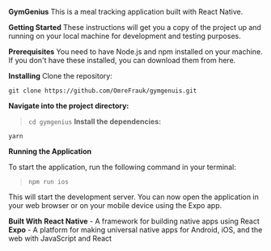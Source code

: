 **GymGenius**
This is a meal tracking application built with React Native.

**Getting Started**
These instructions will get you a copy of the project up and running on your local machine for development and testing purposes.

**Prerequisites**
You need to have Node.js and npm installed on your machine. If you don't have these installed, you can download them from here.

**Installing**
Clone the repository:

`git clone https://github.com/OmreFrauk/gymgenuis.git`

**Navigate into the project directory:**

>`cd gymgenius`
**Install the dependencies:**

`yarn`

**Running the Application**

To start the application, run the following command in your terminal:

>`npm run ios`

This will start the development server. You can now open the application in your web browser or on your mobile device using the Expo app.

**Built With**
**React Native** - A framework for building native apps using React
**Expo** - A platform for making universal native apps for Android, iOS, and the web with JavaScript and React
